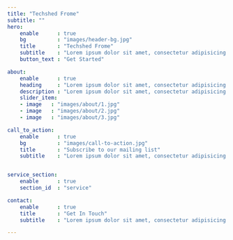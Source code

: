 ```yaml
---
title: "Techshed Frome"
subtitle: ""
hero:
    enable      : true
    bg          : "images/header-bg.jpg"
    title       : "Techshed Frome"
    subtitle    : "Lorem ipsum dolor sit amet, consectetur adipisicing elit, sed do eiusmod tempor incididunt ut labore et dolore magna"
    button_text : "Get Started"

about:
    enable      : true
    heading     : "Lorem ipsum dolor sit amet, consectetur adipisicing elit. Magnam ipsa recusandae consequatur veniam, reiciendis odit quia eaque vel eius a."
    description : "Lorem ipsum dolor sit amet, consectetur adipisicing elit, sed do eiusmod tempor incididunt ut labore et dolore magna aliqua. Ut enim ad minim veniam, quis nostrud exercitation ulla-mco laboris nisi ut aliquip ex ea commodo consequat. Duis aute irure dolor in Lorem ipsum dolor sit amet, consectetur adipisicing elit. Neque, aspernatur."
    slider_item:
    - image   : "images/about/1.jpg"
    - image   : "images/about/2.jpg"
    - image   : "images/about/3.jpg"

call_to_action:
    enable      : true
    bg          : "images/call-to-action.jpg"
    title       : "Subscribe to our mailing list"
    subtitle    : "Lorem ipsum dolor sit amet, consectetur adipisicing elit, sed do eiusmod"


service_section:
    enable      : true
    section_id  : "service"

contact:
    enable      : true
    title       : "Get In Touch"
    subtitle    : "Lorem ipsum dolor sit amet, consectetur adipisicing elit, sed do eiusmod tempor incididunt ut labore et dolore magna aliqua. Ut enim ad minim veniam, quis nostrud exercitation ullamco laboris nisi ut aliquip ex"

---
```

